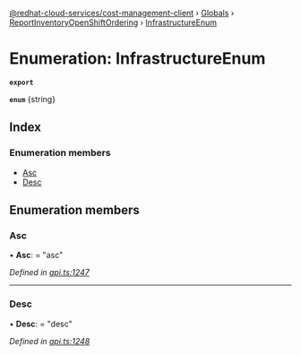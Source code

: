[@redhat-cloud-services/cost-management-client](../README.md) › [Globals](../globals.md) › [ReportInventoryOpenShiftOrdering](../modules/reportinventoryopenshiftordering.md) › [InfrastructureEnum](reportinventoryopenshiftordering.infrastructureenum.md)

# Enumeration: InfrastructureEnum

**`export`** 

**`enum`** {string}

## Index

### Enumeration members

* [Asc](reportinventoryopenshiftordering.infrastructureenum.md#asc)
* [Desc](reportinventoryopenshiftordering.infrastructureenum.md#desc)

## Enumeration members

###  Asc

• **Asc**: = "asc"

*Defined in [api.ts:1247](https://github.com/RedHatInsights/javascript-clients/blob/master/packages/cost-management/api.ts#L1247)*

___

###  Desc

• **Desc**: = "desc"

*Defined in [api.ts:1248](https://github.com/RedHatInsights/javascript-clients/blob/master/packages/cost-management/api.ts#L1248)*
